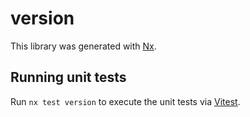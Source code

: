 # version

This library was generated with [Nx](https://nx.dev).

## Running unit tests

Run `nx test version` to execute the unit tests via [Vitest](https://vitest.dev/).
